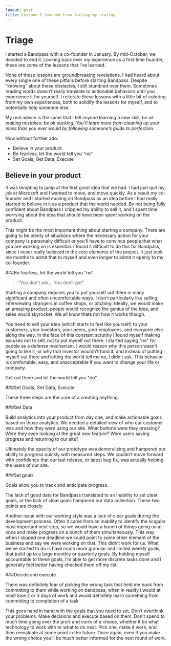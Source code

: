 ```yaml
---
layout: post
title: Lessons I learned from failing my startup
---
```


Triage
====

I started a Bandpass with a co-founder in January.  By mid-October, we decided to end it.  Looking back over my experience as a first time founder, these are some of the lessons that I’ve learned.

None of these lessons are groundbreaking revelations. I had heard about every single one of these pitfalls before starting Bandpass. Despite “knowing” about these obstacles, I still stumbled over them.  Sometimes reading words doesn’t really translate to actionable behaviors until you experience it for yourself.  I reiterate these lessons with a little bit of coloring from my own experiences, both to solidify the lessons for myself, and to potentially help someone else.

My real advice is the same that I tell anyone learning a new skill; *be ok making mistakes; be ok sucking. You’ll learn more from cleaning up your mess than you ever would by following someone’s guide to perfection.*

Now without further ado:

- Believe in your product
- Be fearless, let the world tell you "no"
- Set Goals, Get Data, Execute


Believe in your product
-------------------

It was tempting to jump at the first great idea that we had.  I had just quit my job at Microsoft and I wanted to move, and move quickly.  As a result my co-founder and I started moving on Bandpass as an idea before I had really started to believe in it as a product that the world needed.  By not being fully confident about Bandpass I crippled my ability to sell it, and I spent time worrying about the idea that should have been spent working on the product.

This might be the most important thing about starting a company.  There are going to be plenty of situations where the necessary action for your company is personally difficult or you’ll have to convince people that what you are working on is essential.  I found it difficult to do this for Bandpass, since I never really believed in the core elements of the project.  It just took me months to admit that to myself and even longer to admit it openly to my co-founder.


###Be fearless, let the world tell you "no"

> “You don’t ask… You don’t get” 

Starting a company requires you to put yourself out there in many significant and often uncomfortable ways.  I don't particularly like selling, interviewing strangers in coffee shops, or pitching. Ideally, we would make an amazing product, people would recognize the genius of the idea, and sales would skyrocket.  We all know thats not how it works though. 

You need to sell your idea (which starts to feel like yourself) to your customers, your investors, your peers, your employees, and everyone else along the way.  In the face of this constant scrutiny I found myself making excuses not to sell, not to put myself out there.  I started saying "no" for people as a defense mechanism. I would reason why this person wasn’t going to like it, or why that investor wouldn’t fund it, and instead of putting myself out there and letting the world tell me no, I didn’t ask. This behavior is comfortable, easy, and unacceptable if you want to change your life or company.  

Get out there and let the world tell you "no".


###Set Goals, Get Data, Execute

These three steps are the core of a creating anything.  

###Get Data

Build analytics into your product from day one, and make actionable goals based on those analytics. We needed a detailed view of who our customer was and how they were using our site.  What buttons were they pressing? Were they even looking at the great new feature? Were users saving progress and returning to our site? 

Ultimately the opacity of our prototype was demoralizing and hampered our ability to progress quickly with measured steps. We couldn’t move forward with confidence that our last release, or latest bug fix, was actually helping the users of our site.


###Set goals

Goals allow you to track and anticipate progress. 

The lack of good data for Bandpass translated to an inability to set clear goals, or the lack of clear goals hampered our data collection.  These two points are closely

Another issue with our working style was a lack of clear goals during the development process.  Often it came from an inability to identify the singular most important next step, so we would have a bunch of things going on at once and make progress on a bunch of them simultaneously.  This way when I slipped one deadline we could point to some other element of the business and say we were working on that.  This didn’t work for us.  What we’ve started to do is have much more granular and limited weekly goals, that build up to a large monthly or quarterly goals.  By holding myself accountable to these goals, I’m able to get more discrete tasks done and I generally feel better having checked them off my list.  


###Decide and execute

There was definitely fear of picking the wrong task that held me back from committing to them while working on bandpass, when in reality I would at most lose 2 or 3 days of work and would definitely learn something from committing to completion of a task


This goes hand in hand with the goals that you need to set. Don’t overthink your problems.  Make decisions and execute based on them.  Don’t spend to much time going over the pro’s and con’s of a choice, whether it be what technology to work with or what to do next.  Pick one, make it work, and then reevaluate at some point in the future.  Once again, even if you make the wrong choice you’ll be much better informed for the next round of work.

